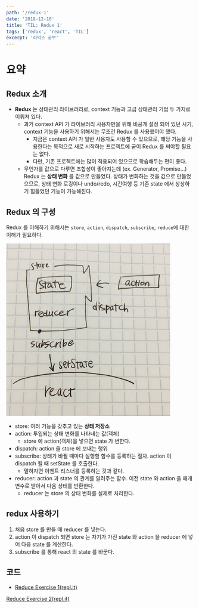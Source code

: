 ```yaml
---
path: '/redux-1'
date: '2018-12-10'
title: 'TIL: Redux 1'
tags: ['redux', 'react', 'TIL']
excerpt: '리덕스 공부'
---
```


# 요약

## Redux 소개

- **Redux** 는 상태관리 라이브러리로, context 기능과 고급 상태관리 기법 두 가지로 이뤄져 있다.
  - 과거 context API 가 라이브러리 사용자만을 위해 비공개 설정 되어 있던 시기, context 기능을 사용하기 위해서는 무조건 Redux 를 사용했어야 했다.
    - 지금은 context API 가 일반 사용자도 사용할 수 있으므로, 해당 기능을 사용한다는 목적으로 새로 시작하는 프로젝트에 굳이 Redux 를 써야할 필요는 없다.
    - 다만, 기존 프로젝트에는 많이 적용되어 있으므로 학습해두는 편이 좋다.
  - 무언가를 값으로 다루면 조합성이 좋아지는데 (ex. Generator, Promise...) Redux 는 **상태 변화** 를 값으로 만들었다. 상태가 변화하는 것을 값으로 만들었으므로, 상태 변화 로깅이나 undo/redo, 시간여행 등 기존 state 에서 상상하기 힘들었던 기능이 가능해진다.

## Redux 의 구성

Redux 를 이해하기 위해서는 `store`, `action`, `dispatch`, `subscribe`, `reduce`에 대한 이해가 필요하다.

![redux 구조](../../images/redux_structure_1.png)

- store: 여러 기능을 갖추고 있는 **상태 저장소**
- action: 투입되는 상태 변화를 나타내는 값(객체)
  - store 에 action(객체)을 넣으면 state 가 변한다.
- dispatch: action 을 store 에 보내는 행위
- subscribe: 상태가 바뀔 때마다 실행할 함수를 등록하는 절차. action 이 dispatch 될 때 setState 를 호출한다.
  - 말하자면 이벤트 리스너를 등록하는 것과 같다.
- reducer: action 과 state 의 관계를 알려주는 함수. 이전 state 와 action 을 매개변수로 받아서 다음 상태를 반환한다.
  - reducer 는 store 의 상태 변화를 실제로 처리한다.

## redux 사용하기

1. 처음 store 를 만들 때 reducer 를 넣는다.
1. action 이 dispatch 되면 store 는 자기가 가진 state 와 action 을 reducer 에 넣어 다음 state 를 계산한다.
1. subscribe 를 통해 react 의 state 를 바꾼다.

## 코드

- [Reduce Exercise 1(repl.it)](https://repl.it/@tinytinystone/redux-exercise-1)

[Reduce Exercise 2(repl.it)](https://repl.it/@tinytinystone/redux-exercise-2)
